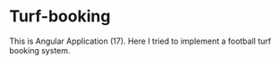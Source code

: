 # Turf-booking
This is Angular Application (17). Here I tried to implement a football turf booking system. 
